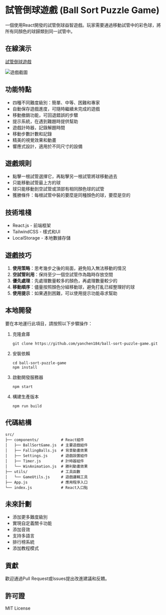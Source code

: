 # 試管倒球遊戲 (Ball Sort Puzzle Game)

一個使用React開發的試管倒球益智遊戲。玩家需要通過移動試管中的彩色球，將所有同顏色的球歸類到同一試管中。

## 在線演示

[試管倒球遊戲](https://yanchen184.github.io/ball-sort-puzzle-game/)

![遊戲截圖](https://i.ibb.co/QDFjhwW/ballsort-screenshot.jpg)

## 功能特點

- 四種不同難度級別：簡單、中等、困難和專家
- 自動保存遊戲進度，可隨時繼續未完成的遊戲
- 移動撤銷功能，可回退錯誤的步驟
- 提示系統，在遇到難題時提供幫助
- 遊戲計時器，記錄解題時間
- 移動步數計數和記錄
- 精美的視覺效果和動畫
- 響應式設計，適用於不同尺寸的設備

## 遊戲規則

- 點擊一根試管選擇它，再點擊另一根試管將球移動過去
- 只能移動試管最上方的球
- 球只能移動到空試管或頂部有相同顏色球的試管
- 獲勝條件：每根試管中裝的要麼是同種顏色的球，要麼是空的

## 技術堆棧

- React.js - 前端框架
- TailwindCSS - 樣式和UI
- LocalStorage - 本地數據存儲

## 遊戲技巧

1. **使用策略**：思考幾步之後的局面，避免陷入無法移動的情況
2. **空試管利用**：保持至少一個空試管作為臨時存放空間
3. **優先處理**：先處理數量較多的顏色，再處理數量較少的
4. **移動順序**：儘量按照顏色分組移動球，避免打亂已經整理好的球
5. **使用提示**：如果遇到困難，可以使用提示功能尋求幫助

## 本地開發

要在本地運行此項目，請按照以下步驟操作：

1. 克隆倉庫
   ```
   git clone https://github.com/yanchen184/ball-sort-puzzle-game.git
   ```

2. 安裝依賴
   ```
   cd ball-sort-puzzle-game
   npm install
   ```

3. 啟動開發服務器
   ```
   npm start
   ```

4. 構建生產版本
   ```
   npm run build
   ```

## 代碼結構

```
src/
├── components/          # React組件
│   ├── BallSortGame.js  # 主要遊戲組件
│   ├── FallingBalls.js  # 背景動畫效果
│   ├── Settings.js      # 遊戲設置組件
│   ├── Timer.js         # 計時器組件
│   └── WinAnimation.js  # 勝利動畫效果
├── utils/               # 工具函數
│   └── GameUtils.js     # 遊戲邏輯工具
├── App.js               # 應用程序入口
└── index.js             # React入口點
```

## 未來計劃

- 添加更多難度級別
- 實現自定義關卡功能
- 添加音效
- 支持多語言
- 排行榜系統
- 添加教程模式

## 貢獻

歡迎通過Pull Request或Issues提出改進建議和反饋。

## 許可證

MIT License
